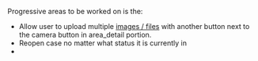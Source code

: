 Progressive areas to be worked on is the:

* Allow user to upload multiple [images / files](https://www.w3schools.com/tags/att_input_multiple.asp) with another button next to the camera button in area_detail portion.
* Reopen case no matter what status it is currently in
* 